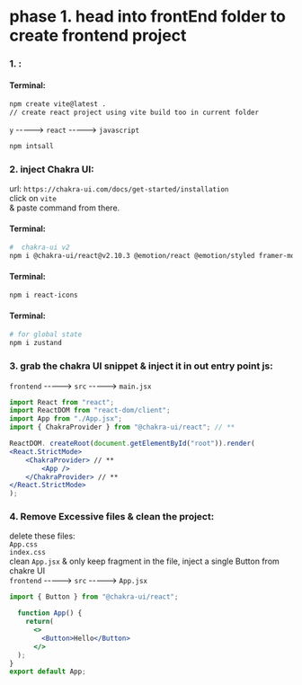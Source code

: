 # phase 1. head into frontEnd folder to create frontend project  
### 1. :  
#### Terminal:  
```bash
npm create vite@latest .
// create react project using vite build too in current folder
```  
`y` -----> `react` -----> `javascript`  


```bash
npm intsall
```  

### 2. inject Chakra UI:  
url: `https://chakra-ui.com/docs/get-started/installation`  
click on `vite`  
& paste command from there.  
#### Terminal:  
```bash
#  chakra-ui v2
npm i @chakra-ui/react@v2.10.3 @emotion/react @emotion/styled framer-motion
```  
#### Terminal:  
```bash
npm i react-icons
```  
#### Terminal:  
```bash
# for global state
npm i zustand
```  
### 3. grab the chakra UI snippet & inject it in out entry point js:  
`frontend` -----> `src` -----> `main.jsx`  
```jsx
import React from "react";
import ReactDOM from "react-dom/client";
import App from "./App.jsx";
import { ChakraProvider } from "@chakra-ui/react"; // ** 

ReactDOM. createRoot(document.getElementById("root")).render(
<React.StrictMode>
    <ChakraProvider> // ** 
        <App />
    </ChakraProvider> // ** 
</React.StrictMode>
);
```  
### 4. Remove Excessive files & clean the project:  
delete these files:  
`App.css`  
`index.css`  
clean `App.jsx` & only keep fragment in the file, inject a single Button from chakre UI  
`frontend` -----> `src` -----> `App.jsx`  
```jsx
import { Button } from "@chakra-ui/react";

  function App() {
    return(
      <>
        <Button>Hello</Button>
      </>
  );
}
export default App;
```  
